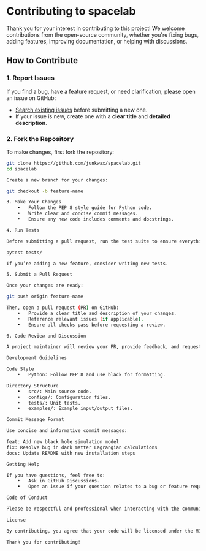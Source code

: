 # Contributing to spacelab

Thank you for your interest in contributing to this project! We welcome contributions from the open-source community, whether you're fixing bugs, adding features, improving documentation, or helping with discussions.

## How to Contribute

### 1. Report Issues
If you find a bug, have a feature request, or need clarification, please open an issue on GitHub:
- [Search existing issues](https://github.com/junkwax/spacelab/issues) before submitting a new one.
- If your issue is new, create one with a **clear title** and **detailed description**.

### 2. Fork the Repository
To make changes, first fork the repository:
```bash
git clone https://github.com/junkwax/spacelab.git
cd spacelab

Create a new branch for your changes:

git checkout -b feature-name

3. Make Your Changes
	•	Follow the PEP 8 style guide for Python code.
	•	Write clear and concise commit messages.
	•	Ensure any new code includes comments and docstrings.

4. Run Tests

Before submitting a pull request, run the test suite to ensure everything works correctly:

pytest tests/

If you’re adding a new feature, consider writing new tests.

5. Submit a Pull Request

Once your changes are ready:

git push origin feature-name

Then, open a pull request (PR) on GitHub:
	•	Provide a clear title and description of your changes.
	•	Reference relevant issues (if applicable).
	•	Ensure all checks pass before requesting a review.

6. Code Review and Discussion

A project maintainer will review your PR, provide feedback, and request changes if needed. Be open to discussions and improvements!

Development Guidelines

Code Style
	•	Python: Follow PEP 8 and use black for formatting.

Directory Structure
	•	src/: Main source code.
	•	configs/: Configuration files.
	•	tests/: Unit tests.
	•	examples/: Example input/output files.

Commit Message Format

Use concise and informative commit messages:

feat: Add new black hole simulation model
fix: Resolve bug in dark matter Lagrangian calculations
docs: Update README with new installation steps

Getting Help

If you have questions, feel free to:
	•	Ask in GitHub Discussions.
	•	Open an issue if your question relates to a bug or feature request.

Code of Conduct

Please be respectful and professional when interacting with the community. We follow the Contributor Covenant Code of Conduct.

License

By contributing, you agree that your code will be licensed under the MIT License.

Thank you for contributing!